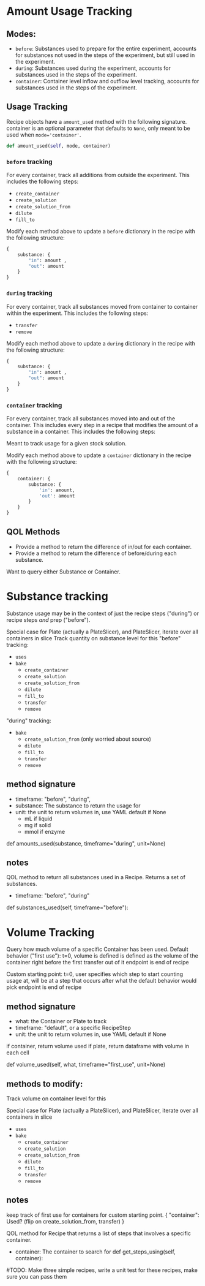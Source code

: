 # Amount Usage Tracking

## Modes:
- `before`: Substances used to prepare for the entire experiment, accounts for substances not used in the steps of the experiment, but still used in the experiment.
- `during`: Substances used during the experiment, accounts for substances used in the steps of the experiment.
- `container`: Container level inflow and outflow level tracking, accounts for substances used in the steps of the experiment.

## Usage Tracking
Recipe objects have a `amount_used` method with the following signature. container is an optional parameter that defaults to `None`, only meant to be used when `mode='container'`.
```python
def amount_used(self, mode, container)
```

### `before` tracking
For every container, track all additions from outside the experiment. This includes the following steps:
- `create_container`
- `create_solution`
- `create_solution_from`
- `dilute`
- `fill_to`

Modify each method above to update a `before` dictionary in the recipe with the following structure:
```python
{
    substance: {
        "in": amount ,
        "out": amount
    }
}
```

### `during` tracking
For every container, track all substances moved from container to container within the experiment. This includes the following steps:
- `transfer`
- `remove`

Modify each method above to update a `during` dictionary in the recipe with the following structure:
```python
{
    substance: {
        "in": amount ,
        "out": amount
    }
}
```

### `container` tracking
For every container, track all substances moved into and out of the container. This includes every step in a recipe that modifies the amount of a substance in a container. This includes the following steps:

Meant to track usage for a given stock solution.

Modify each method above to update a `container` dictionary in the recipe with the following structure:
```python
{
    container: {
        substance: {
            'in': amount,
            'out': amount
        }
    }
}
```

## QOL Methods
- Provide a method to return the difference of in/out for each container.
- Provide a method to return the difference of before/during each substance.







Want to query either Substance or Container.


# Substance tracking
Substance usage may be in the context of just the recipe steps ("during") or recipe steps *and* prep ("before").

Special case for Plate (actually a PlateSlicer), and PlateSlicer, iterate over all containers in slice
Track quantity on substance level for this
"before" tracking:
- `uses`
- `bake`
    - `create_container`
    - `create_solution`
    - `create_solution_from`
    - `dilute`
    - `fill_to`
    - `transfer`
    - `remove`

"during" tracking:
- `bake`
    - `create_solution_from` (only worried about source)
    - `dilute`
    - `fill_to`
    - `transfer`
    - `remove`
  


## method signature
- timeframe: "before", "during",
- substance: The substance to return the usage for
- unit: the unit to return volumes in, use YAML default if None
  - mL if liquid
  - mg if solid
  - mmol if enzyme

def amounts_used(substance, timeframe="during", unit=None)


## notes
QOL method to return all substances used in a Recipe. Returns a set of substances.
- timeframe: "before", "during"
 
def substances_used(self, timeframe="before"):


# Volume Tracking
Query how much volume of a specific Container has been used.
Default behavior ("first use"): 
    t=0, volume is defined is defined as the volume of the container right before the first transfer out of it
    endpoint is end of recipe

Custom starting point:
    t=0, user specifies which step to start counting usage at, will be at a step that occurs after what the default behavior would pick
    endpoint is end of recipe

## method signature
- what: the Container or Plate to track
- timeframe: "default", or a specific RecipeStep
- unit: the unit to return volumes in, use YAML default if None

if container, return volume used
if plate, return dataframe with volume in each cell

def volume_used(self, what, timeframe="first_use", unit=None)


## methods to modify:
Track volume on container level for this

Special case for Plate (actually a PlateSlicer), and PlateSlicer, iterate over all containers in slice

- `uses`
- `bake`
    - `create_container`
    - `create_solution`
    - `create_solution_from`
    - `dilute`
    - `fill_to`
    - `transfer`
    - `remove`

## notes
keep track of first use for containers for custom starting point.
{
"container": Used? (flip on create_solution_from, transfer)
}



QOL method for Recipe that returns a list of steps that involves a specific container.

- container: The container to search for
def get_steps_using(self, container):


#TODO:
Make three simple recipes, write a unit test for these recipes, make sure you can pass them